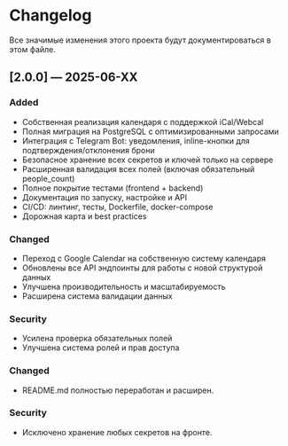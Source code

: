 # Changelog

Все значимые изменения этого проекта будут документироваться в этом файле.

## [2.0.0] — 2025-06-XX
### Added
- Собственная реализация календаря с поддержкой iCal/Webcal
- Полная миграция на PostgreSQL с оптимизированными запросами
- Интеграция с Telegram Bot: уведомления, inline-кнопки для подтверждения/отклонения брони
- Безопасное хранение всех секретов и ключей только на сервере
- Расширенная валидация всех полей (включая обязательный people_count)
- Полное покрытие тестами (frontend + backend)
- Документация по запуску, настройке и API
- CI/CD: линтинг, тесты, Dockerfile, docker-compose
- Дорожная карта и best practices

### Changed
- Переход с Google Calendar на собственную систему календаря
- Обновлены все API эндпоинты для работы с новой структурой данных
- Улучшена производительность и масштабируемость
- Расширена система валидации данных

### Security
- Усилена проверка обязательных полей
- Улучшена система ролей и прав доступа

### Changed
- README.md полностью переработан и расширен.

### Security
- Исключено хранение любых секретов на фронте.
